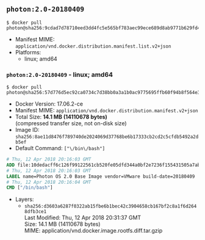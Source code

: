 ## `photon:2.0-20180409`

```console
$ docker pull photon@sha256:9cdad7d78710eed3dd4fc5e565bf783aec99ece689d8ab9771b629fd4e5d0ed1
```

-	Manifest MIME: `application/vnd.docker.distribution.manifest.list.v2+json`
-	Platforms:
	-	linux; amd64

### `photon:2.0-20180409` - linux; amd64

```console
$ docker pull photon@sha256:57d776d5ec92ca0734c7d38bb0a3a1b0ac9775695ffb60f94b8f564e3070a42d
```

-	Docker Version: 17.06.2-ce
-	Manifest MIME: `application/vnd.docker.distribution.manifest.v2+json`
-	Total Size: **14.1 MB (14110678 bytes)**  
	(compressed transfer size, not on-disk size)
-	Image ID: `sha256:8ae11d8476f789740de2024069d37768be6b17333cb2cd2c5cfdb5492a2db5ef`
-	Default Command: `["\/bin\/bash"]`

```dockerfile
# Thu, 12 Apr 2018 20:16:03 GMT
ADD file:10dedacff6c126f99122561cb520fe05dfd344a0bf2e7236f155431505a7aba6 in / 
# Thu, 12 Apr 2018 20:16:03 GMT
LABEL name=Photon OS 2.0 Base Image vendor=VMware build-date=20180409
# Thu, 12 Apr 2018 20:16:04 GMT
CMD ["/bin/bash"]
```

-	Layers:
	-	`sha256:d3603a6287f0322ab15fbe6b1bec42c3904658cb167bf2c8a1f6d2648dfb3ce1`  
		Last Modified: Thu, 12 Apr 2018 20:31:37 GMT  
		Size: 14.1 MB (14110678 bytes)  
		MIME: application/vnd.docker.image.rootfs.diff.tar.gzip
